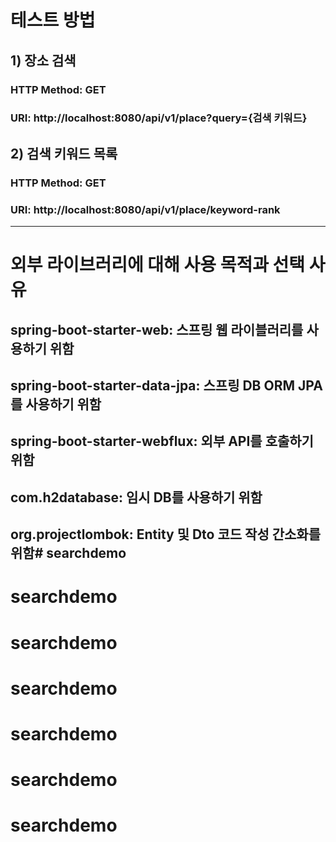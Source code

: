 # 테스트 방법
## 1) 장소 검색
### HTTP Method: GET
### URI: http://localhost:8080/api/v1/place?query={검색 키워드}
## 2) 검색 키워드 목록
### HTTP Method: GET
### URI: http://localhost:8080/api/v1/place/keyword-rank
------------
# 외부 라이브러리에 대해 사용 목적과 선택 사유
## spring-boot-starter-web: 스프링 웹 라이블러리를 사용하기 위함
## spring-boot-starter-data-jpa: 스프링 DB ORM JPA를 사용하기 위함
## spring-boot-starter-webflux: 외부 API를 호출하기 위함
## com.h2database: 임시 DB를 사용하기 위함
## org.projectlombok: Entity 및 Dto 코드 작성 간소화를 위함# searchdemo
# searchdemo
# searchdemo
# searchdemo
# searchdemo
# searchdemo
# searchdemo
